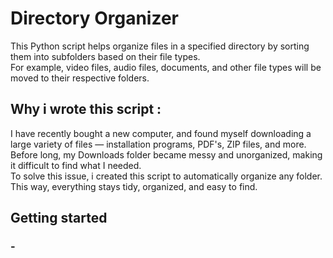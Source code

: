 # Directory Organizer
This Python script helps organize files in a specified directory by sorting them into subfolders based on their file types.  
For example, video files, audio files, documents, and other file types will be moved to their respective folders.


## Why i wrote this script : 

I have recently bought a new computer, and found myself downloading a large variety of files — installation programs, PDF's, ZIP files, and more.  
Before long, my Downloads folder became messy and unorganized, making it difficult to find what I needed.  
To solve this issue, i created this script to automatically organize any folder.     
This way, everything stays tidy, organized, and easy to find.

## Getting started
### - 
  
